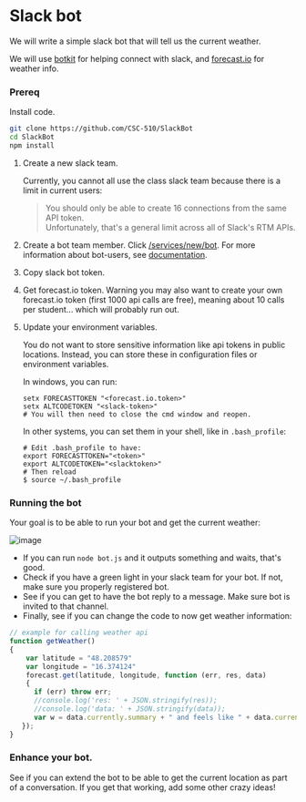 # Slack bot

We will write a simple slack bot that will tell us the current weather.

We will use [botkit](https://github.com/howdyai/botkit) for helping connect with slack, and [forecast.io](https://developer.forecast.io/) for weather info.

### Prereq

Install code.

```bash
git clone https://github.com/CSC-510/SlackBot
cd SlackBot
npm install
```

1. Create a new slack team.

   Currently, you cannot all use the class slack team because there is a limit in
   current users:
   
   > You should only be able to create 16 connections from the same API token.  
     Unfortunately, that's a general limit across all of Slack's RTM APIs.

2. Create a bot team member. Click [/services/new/bot](https://my.slack.com/services/new/bot). For more information about bot-users, see [documentation](https://api.slack.com/bot-users).

3. Copy slack bot token.

4. Get forecast.io token. Warning you may also want to create your own forecast.io token (first 1000 api calls are free), meaning about 10 calls per student... which will probably run out.

5. Update your environment variables.

   You do not want to store sensitive information like api tokens in public locations. Instead, you can store these in configuration files or environment variables.
   
   In windows, you can run:
   ```
   setx FORECASTTOKEN "<forecast.io.token>"
   setx ALTCODETOKEN "<slack-token>"
   # You will then need to close the cmd window and reopen.
   ```
   In other systems, you can set them in your shell, like in `.bash_profile`:
   ```
   # Edit .bash_profile to have:
   export FORECASTTOKEN="<token>"
   export ALTCODETOKEN="<slacktoken>"
   # Then reload
   $ source ~/.bash_profile
   ```
   
### Running the bot

Your goal is to be able to run your bot and get the current weather:

![image](https://cloud.githubusercontent.com/assets/742934/18172392/2e9a333c-7033-11e6-8dcd-81df6031b0ab.png)

* If you can run `node bot.js` and it outputs something and waits, that's good.
* Check if you have a green light in your slack team for your bot. If not, make sure you properly registered bot. 
* See if you can get to have the bot reply to a message. Make sure bot is invited to that channel.
* Finally, see if you can change the code to now get weather information:

```javascript
// example for calling weather api
function getWeather()
{
	var latitude = "48.208579"
	var longitude = "16.374124"
	forecast.get(latitude, longitude, function (err, res, data) 
	{
      if (err) throw err;
      //console.log('res: ' + JSON.stringify(res));
      //console.log('data: ' + JSON.stringify(data));
      var w = data.currently.summary + " and feels like " + data.currently.apparentTemperature;
   });
}
```

### Enhance your bot.

See if you can extend the bot to be able to get the current location as part of a conversation. If you get that working, add some other crazy ideas!
